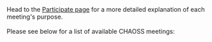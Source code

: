 <div id="meetings">
Head to the <a href="https://chaoss.community/participate/">Participate page</a> for a more detailed explanation of each meeting's purpose.
<br><br>
Please see below for a list of available CHAOSS meetings:
</div>